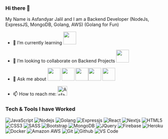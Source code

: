 ### Hi there 👋

My Name is Asfandyar Jalil and I am a Backend Developer (NodeJs, ExpressJS, MongoDB, Golang, AWS) (Golang for Fun)

- 🌱 I’m currently learning <img src="https://cdn4.iconfinder.com/data/icons/vector-brand-logos/40/AWS-64.png" width="40" />
- 👯 I’m looking to collaborate on Backend Projects <img src="https://cdn-icons-png.flaticon.com/256/919/919825.png" width="40"/>
- 💬 Ask me about
  <img src="https://cdn-icons-png.flaticon.com/256/3306/3306838.png" width="40"/> <img src="https://cdn-icons-png.flaticon.com/256/1719/1719695.png" width="40"/> <img src="https://cdn-icons-png.flaticon.com/512/1410/1410534.png" width="40"/><img src="https://cdn-icons-png.flaticon.com/256/919/919825.png" width="40"/> <img src="https://cdn4.iconfinder.com/data/icons/vector-brand-logos/40/AWS-64.png" width="40" />

- 📫 How to reach me: <a href="https://www.linkedin.com/in/asfandyar-jalil-989575171">
  <img alt="Asfandyar Jalil" width="30px" src="https://img.icons8.com/fluent/48/000000/linkedin.png" />
  </a>

### Tech & Tools I have Worked

![JavaScript](https://img.shields.io/badge/-JavaScript-black?style=flat-square&logo=javascript)
![Nodejs](https://img.shields.io/badge/-Nodejs-black?style=flat-square&logo=Node.js)
![Golang](https://img.shields.io/badge/-Go-black?style=flat-square&logo=Go)
![Expressjs](https://img.shields.io/badge/-Express.js-787878?style=flat-square&logo=Express.js)
![React](https://img.shields.io/badge/-React-black?style=flat-square&logo=react)
![Nextjs](https://img.shields.io/badge/-Next.js-black?style=flat-square&logo=Next.js)
![HTML5](https://img.shields.io/badge/-HTML5-E34F26?style=flat-square&logo=html5&logoColor=white)
![CSS3](https://img.shields.io/badge/-CSS3-1572B6?style=flat-square&logo=css3)
![SASS](https://img.shields.io/badge/-Sass-cc6699?style=flat-square&logo=sass)
![Bootstrap](https://img.shields.io/badge/-Bootstrap-563D7C?style=flat-square&logo=bootstrap)
![MongoDB](https://img.shields.io/badge/-MongoDB-black?style=flat-square&logo=mongodb)
![JQuery](https://img.shields.io/badge/-JavaScript-black?style=flat-square&logo=jquery)
![Firebase](https://img.shields.io/badge/-Firebase-FFA611?style=flat-square&logo=firebase)
![Heroku](https://img.shields.io/badge/-Heroku-430098?style=flat-square&logo=heroku)
![Docker](https://img.shields.io/badge/-Docker-black?style=flat-square&logo=docker)
![Amazon AWS](https://img.shields.io/badge/Amazon%20AWS-232F3E?style=flat-square&logo=amazon-aws)
![Git](http://img.shields.io/badge/-Git-F1502F?style=flat-square&logo=git)
![Github](http://img.shields.io/badge/-Github-000000?style=flat-square&logo=github)
![VS Code](http://img.shields.io/badge/-VS%20Code-007ACC?style=flat-square&logo=visual%20studio%20code)
